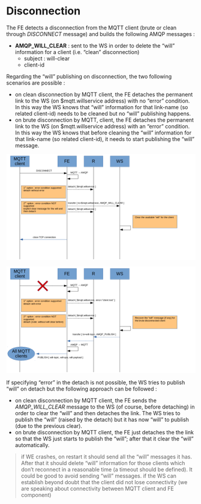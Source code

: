 # Disconnection

The FE detects a disconnection from the MQTT client (brute or clean through _DISCONNECT_ message) and builds the following AMQP messages :

* **AMQP_WILL_CLEAR** : sent to the WS in order to delete the “will” information for a client (i.e. “clean” disconnection)
  * subject : will-clear
  * client-id

Regarding the “will” publishing on disconnection, the two following scenarios are possible :

* on clean disconnection by MQTT client, the FE detaches the permanent link to the WS (on $mqtt.willservice address) with no “error” condition. In this way the WS knows that “will” information for that link-name (so related client-id) needs to be cleaned but no “will” publishing happens.
* on brute disconnection by MQTT, client, the FE detaches the permanent link to the WS (on $mqtt.willservice address) with an “error” condition. In this way the WS knows that before cleaning the “will” information for that link-name (so related client-id), it needs to start publishing the “will” message.

![Disconnect](../images/05_disconnect.png)

![Brute Disconnect](../images/06_brute_disconnection.png)

If specifying “error” in the detach is not possible, the WS tries to publish “will” on detach but the following approach can be followed :

* on clean disconnection by MQTT client, the FE sends the _AMQP_WILL_CLEAR_ message to the WS (of course, before detaching) in order to clear the “will” and then detaches the link. The WS tries to publish the “will” (raised by the detach) but it has now “will” to publish (due to the previous clear).
* on brute disconnection by MQTT client, the FE just detaches the the link so that the WS just starts to publish the “will”; after that it clear the “will” automatically.

> if WE crashes, on restart it should send 	all the “will” messages it has. After that it should delete “will” information for those clients which don’t reconnect in a reasonable time (a timeout should be defined). It could be good to avoid sending “will” messages. if the WS can establish beyond doubt that the client did not lose connectivity (we are speaking about connectivity between MQTT client and FE component)

